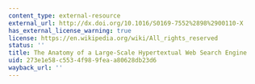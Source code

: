```yaml
---
content_type: external-resource
external_url: http://dx.doi.org/10.1016/S0169-7552%2898%2900110-X
has_external_license_warning: true
license: https://en.wikipedia.org/wiki/All_rights_reserved
status: ''
title: The Anatomy of a Large-Scale Hypertextual Web Search Engine
uid: 273e1e58-c553-4f98-9fea-a80628db23d6
wayback_url: ''
---
```

